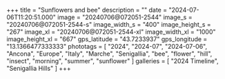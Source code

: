 +++
title = "Sunflowers and bee"
description = ""
date = "2024-07-06T11:20:51.000"
image = "20240706@072051-2544"
image_s = "20240706@072051-2544-s"
image_width_s = "400"
image_height_s = "267"
image_xl = "20240706@072051-2544-xl"
image_width_xl = "1000"
image_height_xl = "667"
gps_latitude = "43.7233937"
gps_longitude = "13.1366477333333"
phototags = [ "2024", "2024-07", "2024-07-06", "Ancona", "Europe", "Italy", "Marche", "Senigallia", "bee", "flower", "hill", "insect", "morning", "summer", "sunflower" ]
galleries = [ "2024 Timeline", "Senigallia Hills" ]
+++
